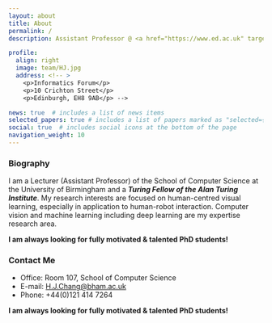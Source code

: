 ```yaml
---
layout: about
title: About
permalink: /
description: Assistant Professor @ <a href="https://www.ed.ac.uk" target="_blank">University of Birmingham</a> 

profile:
  align: right
  image: team/HJ.jpg
  address: <!-- >
    <p>Informatics Forum</p>
    <p>10 Crichton Street</p>
    <p>Edinburgh, EH8 9AB</p> -->

news: true  # includes a list of news items
selected_papers: true # includes a list of papers marked as "selected={true}"
social: true  # includes social icons at the bottom of the page
navigation_weight: 10
---
```


### **Biography**

I am a Lecturer (Assistant Professor) of the School of Computer Science at the University of Birmingham and a ***Turing Fellow of the Alan Turing Institute***. My research interests are focused on human-centred visual learning, especially in application to human-robot interaction. Computer vision and machine learning including deep learning are my expertise research area.

**I am always looking for fully motivated & talented PhD students!** 

### **Contact Me**

- Office: Room 107, School of Computer Science
- E-mail: H.J.Chang@bham.ac.uk
- Phone: +44(0)121 414 7264




**I am always looking for fully motivated & talented PhD students!** 

